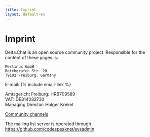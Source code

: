```yaml
---
title: Imprint
layout: default-en
---
```


# Imprint

Delta.Chat is an open source community project. Responsible for the content of these pages is:

    Merlinux GmbH
    Reichgrafen Str. 20
    79102 Freiburg, Germany

E-mail: {% include email-link %}

Amtsgericht Freiburg: HRB709589  
VAT: DE814082730  
Managing Director: Holger Krekel

[Community channels](contribute)

The mailing list server is operated through <https://github.com/codespeaknet/sysadmin>.
